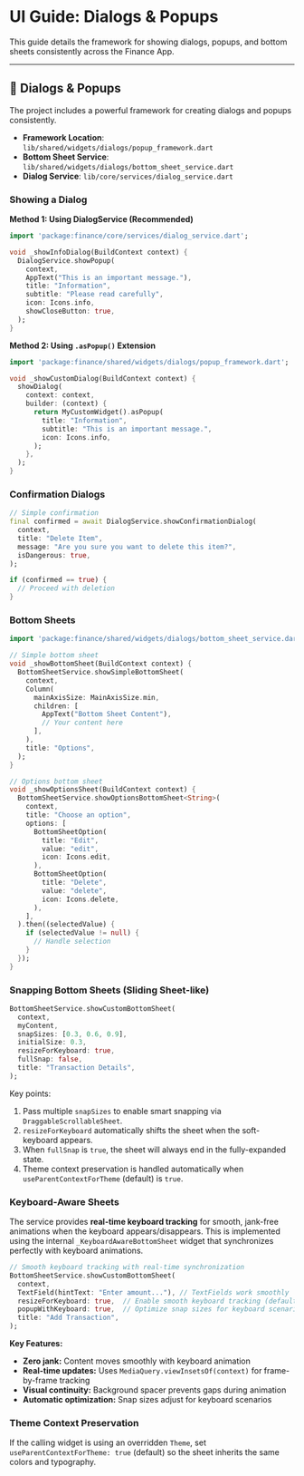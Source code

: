 # UI Guide: Dialogs & Popups

This guide details the framework for showing dialogs, popups, and bottom sheets consistently across the Finance App.

---

## 💬 Dialogs & Popups

The project includes a powerful framework for creating dialogs and popups consistently.

-   **Framework Location**: `lib/shared/widgets/dialogs/popup_framework.dart`
-   **Bottom Sheet Service**: `lib/shared/widgets/dialogs/bottom_sheet_service.dart`
-   **Dialog Service**: `lib/core/services/dialog_service.dart`

### Showing a Dialog

**Method 1: Using DialogService (Recommended)**

```dart
import 'package:finance/core/services/dialog_service.dart';

void _showInfoDialog(BuildContext context) {
  DialogService.showPopup(
    context,
    AppText("This is an important message."),
    title: "Information",
    subtitle: "Please read carefully",
    icon: Icons.info,
    showCloseButton: true,
  );
}
```

**Method 2: Using `.asPopup()` Extension**

```dart
import 'package:finance/shared/widgets/dialogs/popup_framework.dart';

void _showCustomDialog(BuildContext context) {
  showDialog(
    context: context,
    builder: (context) {
      return MyCustomWidget().asPopup(
        title: "Information",
        subtitle: "This is an important message.",
        icon: Icons.info,
      );
    },
  );
}
```

### Confirmation Dialogs

```dart
// Simple confirmation
final confirmed = await DialogService.showConfirmationDialog(
  context,
  title: "Delete Item",
  message: "Are you sure you want to delete this item?",
  isDangerous: true,
);

if (confirmed == true) {
  // Proceed with deletion
}
```

### Bottom Sheets

```dart
import 'package:finance/shared/widgets/dialogs/bottom_sheet_service.dart';

// Simple bottom sheet
void _showBottomSheet(BuildContext context) {
  BottomSheetService.showSimpleBottomSheet(
    context,
    Column(
      mainAxisSize: MainAxisSize.min,
      children: [
        AppText("Bottom Sheet Content"),
        // Your content here
      ],
    ),
    title: "Options",
  );
}

// Options bottom sheet
void _showOptionsSheet(BuildContext context) {
  BottomSheetService.showOptionsBottomSheet<String>(
    context,
    title: "Choose an option",
    options: [
      BottomSheetOption(
        title: "Edit",
        value: "edit",
        icon: Icons.edit,
      ),
      BottomSheetOption(
        title: "Delete",
        value: "delete",
        icon: Icons.delete,
      ),
    ],
  ).then((selectedValue) {
    if (selectedValue != null) {
      // Handle selection
    }
  });
}
```

### Snapping Bottom Sheets (Sliding Sheet-like)

```dart
BottomSheetService.showCustomBottomSheet(
  context,
  myContent,
  snapSizes: [0.3, 0.6, 0.9],
  initialSize: 0.3,
  resizeForKeyboard: true,
  fullSnap: false,
  title: "Transaction Details",
);
```

Key points:
1. Pass multiple `snapSizes` to enable smart snapping via `DraggableScrollableSheet`.
2. `resizeForKeyboard` automatically shifts the sheet when the soft-keyboard appears.
3. When `fullSnap` is `true`, the sheet will always end in the fully-expanded state.
4. Theme context preservation is handled automatically when `useParentContextForTheme` (default) is `true`.

### Keyboard-Aware Sheets

The service provides **real-time keyboard tracking** for smooth, jank-free animations when the keyboard appears/disappears. This is implemented using the internal `_KeyboardAwareBottomSheet` widget that synchronizes perfectly with keyboard animations.

```dart
// Smooth keyboard tracking with real-time synchronization
BottomSheetService.showCustomBottomSheet(
  context,
  TextField(hintText: "Enter amount..."), // TextFields work smoothly
  resizeForKeyboard: true,  // Enable smooth keyboard tracking (default: true)
  popupWithKeyboard: true,  // Optimize snap sizes for keyboard scenarios
  title: "Add Transaction",
);
```

**Key Features:**
- **Zero jank:** Content moves smoothly with keyboard animation
- **Real-time updates:** Uses `MediaQuery.viewInsetsOf(context)` for frame-by-frame tracking  
- **Visual continuity:** Background spacer prevents gaps during animation
- **Automatic optimization:** Snap sizes adjust for keyboard scenarios

### Theme Context Preservation

If the calling widget is using an overridden `Theme`, set `useParentContextForTheme: true` (default) so the sheet inherits the same colors and typography. 